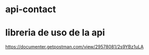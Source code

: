 # api-contact

# libreria de uso de la api
https://documenter.getpostman.com/view/29578081/2s9YBz1uLA